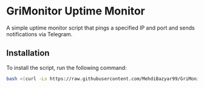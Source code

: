 # GriMonitor Uptime Monitor

A simple uptime monitor script that pings a specified IP and port and sends notifications via Telegram.

## Installation

To install the script, run the following command:

```sh
bash <(curl -Ls https://raw.githubusercontent.com/MehdiBazyar99/GriMonitor/main/install.sh)
